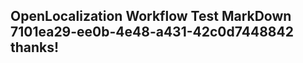 <properties
ms.topic="hero-topic"
ms.test1="hero-topic"
ms.test2="test"/>

## OpenLocalization Workflow Test MarkDown 7101ea29-ee0b-4e48-a431-42c0d7448842 thanks!
